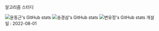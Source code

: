알고리즘 스터디

![윤동근's GitHub stats](https://github-readme-stats.vercel.app/api?username=YoonDongGeun&show_icons=true&theme=radical)
![송경삼's GitHub stats](https://github-readme-stats.vercel.app/api?username=GyeongSam&show_icons=true&theme=radical)
![변유정's GitHub stats](https://github-readme-stats.vercel.app/api?username=SPIDEY965&show_icons=true&theme=radical)
개설일 : 2022-08-01
